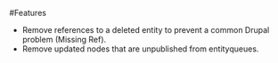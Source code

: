 #Features

- Remove references to a deleted entity to prevent a common Drupal problem (Missing Ref).
- Remove updated nodes that are unpublished from entityqueues.
